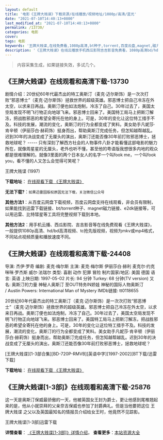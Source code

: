 ```yaml
---
layout: default
title: '电影《王牌大贱谍》下载资源/在线播放/视频地址/1080p/高清/蓝光'
date: "2021-07-10T14:40:13+0800"
last_modified_at: "2021-07-10T14:40:13+0800"
permalink: /13730/
categories: 电影
cover:
tags: 电影
keywords: '王牌大贱谍,在线免费看,1080p高清,bt种子,torrent,百度云盘,magnet,磁力链,迅雷下载资源'
description: '《王牌大贱谍》在线云播放手机西瓜影院吉吉影音免费看，1080p高清bd/hd未删减完整版和tc抢先枪版，mkv/mp4格式，附带bt/torrent种子、magnet/磁力链、百度云盘、网盘资源迅雷下载链接'
---
```


>内容采集生成，如果链接失效，多试几个。


## 《王牌大贱谍》在线观看和高清下载-13730

剧情介绍：20世纪60年代最杰出的特工奥斯汀（麦克·迈尔斯饰）是一次次打败“邪恶博士”（麦克·迈尔斯饰）拯救世界的超级英雄。邪恶博士把自己冷冻在外太空，以求来日再战。奥斯汀便也如法炮制，冷冻了自己。30年过去了，美国太空局发现不明飞行物正向地球飞来。邪恶博士回来了。美国特工局马上把斯汀解冻，把战胜邪恶的希望全寄托在他的身上。可是，30年的变化让这位特工措手不及。科技的发展，潮流的变化，奥斯汀的行为全都变成了笑料。美女助手凡妮莎·肯辛顿（伊丽莎白·赫莉饰）挺身而出，帮助奥斯汀完成任务，但怎知越帮越乱。迟到30年的决战变成了无厘头的演出，奥斯汀还能否像30年前打败邪恶博士，拯救地球呢？ ----- 只有深刻了解西方社会的人物事件八卦才能看懂这部电影的魅力所在，就像周星星的无厘头，老外也听不懂，甚至他的粤语版我想很多内地的观众都是很难理解的。就像3里面的两个日本女人的名字一个叫fook me，一个叫fook you，看不懂的人又怎么会觉得可笑呢？


王牌大贱谍 (1997)

**下载地址**： [在线观看下载 《王牌大贱谍》](https://www.btbtdy.me/btdy/dy5630.html) 


**无法下载?**：`如果迅雷因版权原因无法下载，关注微信公众号 `

**其他方法1**：从百度云网盘下载视频，百度云网盘支持在线观看，非会员有限制，如果能找到迅雷下载链接、bt/torrent种子、magnet磁力链接、e2dk链接等，可以用迅雷、比特彗星等工具将完整视频下载到本地。

**其他方法2**：用手机云播、西瓜影院、吉吉影音等在线免费观看《王牌大贱谍》，一般提供1080p高清、hd/bd高清视频、tc抢先版视频，视频为mkv或mp4格式，不同站点视频质量和播放速度不同。


## 《王牌大贱谍》在线观看和高清下载-24408

导演: 杰伊·罗奇 编剧: 麦克·梅尔斯 主演: 麦克·梅尔斯 伊丽莎白·赫利 麦克尔·约克 咪咪·罗杰斯 威尔·法瑞尔 类型: 喜剧 动作 犯罪 冒险 制片国家/地区: 美国 德国 语言: 英语 上映日期: 1997-05-02 片长: 94 分钟 Turkey: 68 分钟(TV version) 又名: 奥斯汀的力量 神秘人奥斯汀 至OUT特务IN娇娃 神秘的国际人物奥斯汀 / Austin Powers: International Man of Mystery IMDb链接: tt0118655

20世纪60年代最杰出的特工奥斯汀（麦克·迈尔斯饰）是一次次打败“邪恶博士”（麦克·迈尔斯饰）拯救世界的超级英雄。邪恶博士把自己冷冻在外太空，以求来日再战。奥斯汀便也如法炮制，冷冻了自己。30年过去了，美国太空局发现不明飞行物正向地球飞来。邪恶博士回来了。美国特工局马上把斯汀解冻，把战胜邪恶的希望全寄托在他的身上。可是，30年的变化让这位特工措手不及。科技的发展，潮流的变化，奥斯汀的行为全都变成了笑料。美女助手凡妮莎·肯辛顿（伊丽莎白·赫莉饰）挺身而出，帮助奥斯汀完成任务，但怎知越帮越乱。迟到30年的决战变成了无厘头的演出，奥斯汀还能否像30年前打败邪恶博士，拯救地球呢？


[王牌大贱谍][1-3部合集][BD-720P-RMVB][英语中字][1997-2002][BT下载/迅雷下载]

**下载地址**： [在线观看下载 《王牌大贱谍》](https://www.btdx8.com/torrent/austin_powers_1997_2001.html) 


## 《王牌大贱谍[1-3部]》在线观看和高清下载-25876

这一天是奥斯汀保威最骄傲的一天，他被英国女王封为爵士，更让他感到尾椎翘起来的是，他从小就崇拜的父亲奈吉保威也参加了封爵典礼。但是当他要把这位 王牌大贱谍 之父以及英国最知名的情报员介绍给女王时，他竟然不见踪影。


王牌大贱谍[1-3部]迅雷下载

**详情查看**： [《王牌大贱谍[1-3部]》详情介绍](/movie/25876/)， **查看更多**：[本站资源大全](/movie/t/all/)


